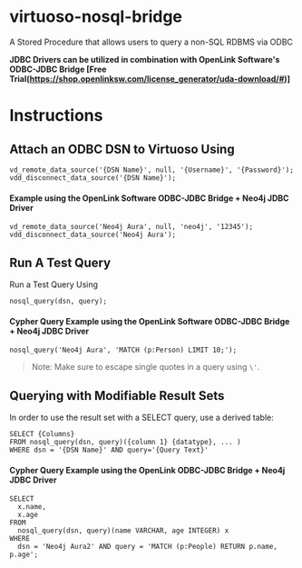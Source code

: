 # virtuoso-nosql-bridge
A Stored Procedure that allows users to query a non-SQL RDBMS via ODBC

**JDBC Drivers can be utilized in combination with OpenLink Software's ODBC-JDBC Bridge [Free Trial(https://shop.openlinksw.com/license_generator/uda-download/#)]**

# Instructions

## Attach an ODBC DSN to Virtuoso Using
```
vd_remote_data_source('{DSN Name}', null, '{Username}', '{Password}');
vdd_disconnect_data_source('{DSN Name}');
```
#### Example using the OpenLink Software ODBC-JDBC Bridge + Neo4j JDBC Driver
```
vd_remote_data_source('Neo4j Aura', null, 'neo4j', '12345');
vdd_disconnect_data_source('Neo4j Aura');
```

## Run A Test Query
Run a Test Query Using
```
nosql_query(dsn, query);
```
#### Cypher Query Example using the OpenLink Software ODBC-JDBC Bridge + Neo4j JDBC Driver
```
nosql_query('Neo4j Aura', 'MATCH (p:Person) LIMIT 10;');
```
> Note: Make sure to escape single quotes in a query using `\'`.


## Querying with Modifiable Result Sets

In order to use the result set with a SELECT query, use a derived table:

```
SELECT {Columns}
FROM nosql_query(dsn, query)({column 1} {datatype}, ... )
WHERE dsn = '{DSN Name}' AND query='{Query Text}'
```

#### Cypher Query Example using the OpenLink ODBC-JDBC Bridge + Neo4j JDBC Driver
```
SELECT
  x.name,
  x.age 
FROM
  nosql_query(dsn, query)(name VARCHAR, age INTEGER) x
WHERE
  dsn = 'Neo4j Aura2' AND query = 'MATCH (p:People) RETURN p.name, p.age';
```
